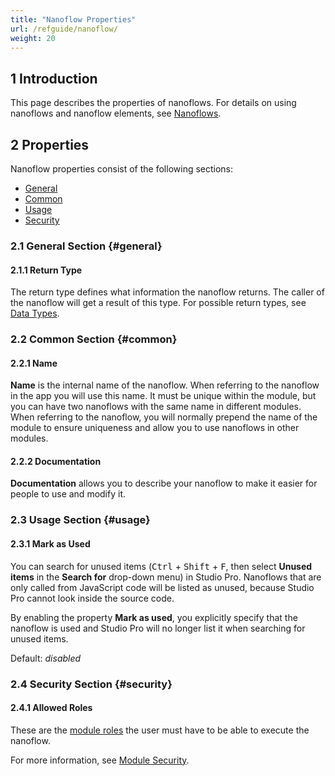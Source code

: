 ```yaml
---
title: "Nanoflow Properties"
url: /refguide/nanoflow/
weight: 20
---
```


## 1 Introduction

This page describes the properties of nanoflows. For details on using nanoflows and nanoflow elements, see [Nanoflows](/refguide/nanoflows/).

## 2 Properties

Nanoflow properties consist of the following sections:

* [General](#general)
* [Common](#common)
* [Usage](#usage)
* [Security](#security)

### 2.1 General Section {#general}

#### 2.1.1 Return Type

The return type defines what information the nanoflow returns. The caller of the nanoflow will get a result of this type. For possible return types, see [Data Types](/refguide/data-types/).

### 2.2 Common Section {#common}

#### 2.2.1 Name

**Name** is the internal name of the nanoflow. When referring to the nanoflow in the app you will use this name. It must be unique within the module, but you can have two nanoflows with the same name in different modules. When referring to the nanoflow, you will normally prepend the name of the module to ensure uniqueness and allow you to use nanoflows in other modules.

#### 2.2.2 Documentation

**Documentation** allows you to describe your nanoflow to make it easier for people to use and modify it.

### 2.3 Usage Section {#usage}

#### 2.3.1 Mark as Used

You can search for unused items (<kbd>Ctrl</kbd> + <kbd>Shift</kbd> + <kbd>F</kbd>, then select **Unused items** in the **Search for** drop-down menu) in Studio Pro. Nanoflows that are only called from JavaScript code will be listed as unused, because Studio Pro cannot look inside the source code.

By enabling the property **Mark as used**, you explicitly specify that the nanoflow is used and Studio Pro will no longer list it when searching for unused items.

Default: *disabled*

### 2.4 Security Section {#security}

#### 2.4.1 Allowed Roles

These are the [module roles](/refguide/module-security/#module-role) the user must have to be able to execute the nanoflow.

For more information, see [Module Security](/refguide/module-security/).
